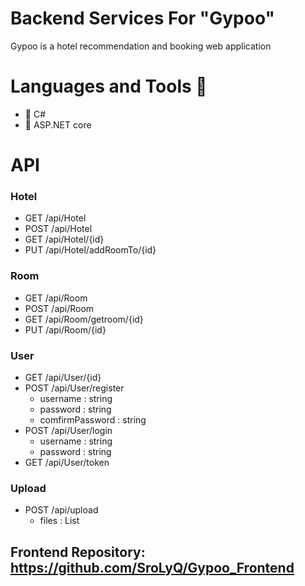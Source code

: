 # Backend Services For "Gypoo"

Gypoo is a hotel recommendation and booking web application

# Languages and Tools :toolbox:

- :wrench: C#
- :hammer: ASP.NET core

# API

### Hotel

- GET /api/Hotel
- POST /api/Hotel
- GET /api/Hotel/{id}
- PUT /api/Hotel/addRoomTo/{id}

### Room

- GET /api/Room
- POST /api/Room
- GET /api/Room/getroom/{id}
- PUT /api/Room/{id}

### User

- GET /api/User/{id}
- POST /api/User/register
    - username : string
    - password : string
    - comfirmPassword : string
- POST /api/User/login
    - username : string
    - password : string
- GET /api/User/token

### Upload

- POST /api/upload
    - files : List<file>

## Frontend Repository: https://github.com/SroLyQ/Gypoo_Frontend
